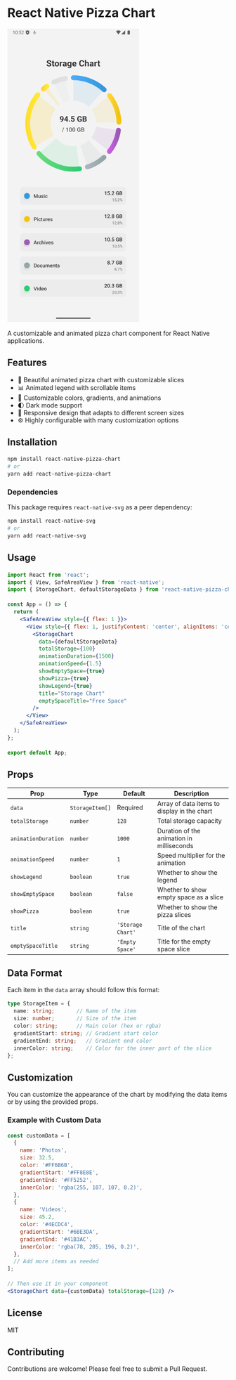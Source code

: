# React Native Pizza Chart

<img src="https://raw.githubusercontent.com/GruffDuck/pizzaChartKit/main/src/assets/ss.png" alt="Pizza Chart Demo" width="300" />

A customizable and animated pizza chart component for React Native applications.

## Features

- 🍕 Beautiful animated pizza chart with customizable slices
- 📊 Animated legend with scrollable items
- 🎨 Customizable colors, gradients, and animations
- 🌓 Dark mode support
- 📱 Responsive design that adapts to different screen sizes
- ⚙️ Highly configurable with many customization options

## Installation

```bash
npm install react-native-pizza-chart
# or
yarn add react-native-pizza-chart
```

### Dependencies

This package requires `react-native-svg` as a peer dependency:

```bash
npm install react-native-svg
# or
yarn add react-native-svg
```

## Usage

```jsx
import React from 'react';
import { View, SafeAreaView } from 'react-native';
import { StorageChart, defaultStorageData } from 'react-native-pizza-chart';

const App = () => {
  return (
    <SafeAreaView style={{ flex: 1 }}>
      <View style={{ flex: 1, justifyContent: 'center', alignItems: 'center' }}>
        <StorageChart
          data={defaultStorageData}
          totalStorage={100}
          animationDuration={1500}
          animationSpeed={1.5}
          showEmptySpace={true}
          showPizza={true}
          showLegend={true}
          title="Storage Chart"
          emptySpaceTitle="Free Space"
        />
      </View>
    </SafeAreaView>
  );
};

export default App;
```

## Props

| Prop | Type | Default | Description |
|------|------|---------|-------------|
| `data` | `StorageItem[]` | Required | Array of data items to display in the chart |
| `totalStorage` | `number` | `128` | Total storage capacity |
| `animationDuration` | `number` | `1000` | Duration of the animation in milliseconds |
| `animationSpeed` | `number` | `1` | Speed multiplier for the animation |
| `showLegend` | `boolean` | `true` | Whether to show the legend |
| `showEmptySpace` | `boolean` | `false` | Whether to show empty space as a slice |
| `showPizza` | `boolean` | `true` | Whether to show the pizza slices |
| `title` | `string` | `'Storage Chart'` | Title of the chart |
| `emptySpaceTitle` | `string` | `'Empty Space'` | Title for the empty space slice |

## Data Format

Each item in the `data` array should follow this format:

```typescript
type StorageItem = {
  name: string;       // Name of the item
  size: number;       // Size of the item
  color: string;      // Main color (hex or rgba)
  gradientStart: string; // Gradient start color
  gradientEnd: string;   // Gradient end color
  innerColor: string;    // Color for the inner part of the slice
};
```

## Customization

You can customize the appearance of the chart by modifying the data items or by using the provided props.

### Example with Custom Data

```jsx
const customData = [
  {
    name: 'Photos',
    size: 32.5,
    color: '#FF6B6B',
    gradientStart: '#FF8E8E',
    gradientEnd: '#FF5252',
    innerColor: 'rgba(255, 107, 107, 0.2)',
  },
  {
    name: 'Videos',
    size: 45.2,
    color: '#4ECDC4',
    gradientStart: '#6BE3DA',
    gradientEnd: '#41B3AC',
    innerColor: 'rgba(78, 205, 196, 0.2)',
  },
  // Add more items as needed
];

// Then use it in your component
<StorageChart data={customData} totalStorage={128} />
```

## License

MIT

## Contributing

Contributions are welcome! Please feel free to submit a Pull Request.
